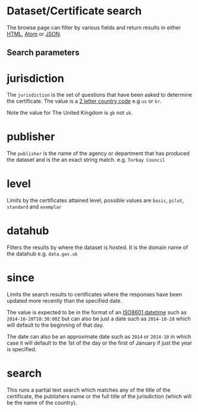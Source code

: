 Dataset/Certificate search
==========================

The browse page can filter by various fields and return results in either [HTML][html], [Atom][atom] or [JSON][json].

[html]: https://certificates.theodi.org/datasets
[atom]: https://certificates.theodi.org/datasets.feed
[json]: https://certificates.theodi.org/datasets.json

Search parameters
-----------------

# jurisdiction

The `jurisdiction` is the set of questions that have been asked to determine the certificate. The value is a
[2 letter country code][iso3166] e.g `us` or `kr`.

Note the value for The United Kingdom is `gb` not `uk`.

[iso3166]: http://en.wikipedia.org/wiki/ISO_3166-1_alpha-2

# publisher

The `publisher` is the name of the agency or department that has produced the dataset and is the an exact string match.
e.g. `Torbay Council`

# level

Limits by the certificates attained level, possible values are `basic`, `pilot`, `standard` and `exemplar`

# datahub

Filters the results by where the dataset is hosted. It is the domain name of the datahub e.g. `data.gov.uk`

# since

Limits the search results to certificates where the responses have been updated more recently than the specified date.

The value is expected to be in the format of an [ISO8601 datetime][time] such as `2014-10-28T10:30:00Z`
but can also be just a date such as `2014-10-28` which will default to the beginning of that day.

The date can also be an approximate date such as `2014` or `2014-10` in which case it will default to the 1st of
the day or the first of January if just the year is specified.

[time]: http://en.wikipedia.org/wiki/ISO_8601

# search

This runs a partial text search which matches any of the title of the certificate, the publishers name or
the full title of the jurisdiction (which will be the name of the country).
